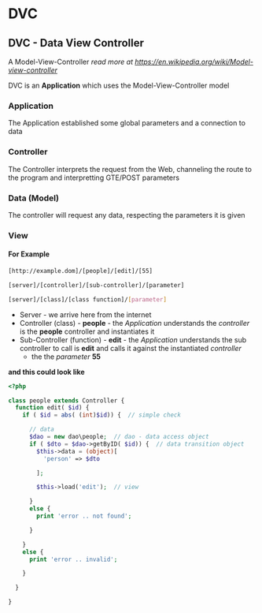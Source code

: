 # DVC

## DVC - Data View Controller

A Model-View-Controller _read more at <https://en.wikipedia.org/wiki/Model-view-controller>_

DVC is an **Application** which uses the Model-View-Controller model

### Application

The Application established some global parameters and a connection to data

### Controller

The Controller interprets the request from the Web, channeling the route to the program and interpretting GTE/POST parameters

### Data (Model)

The controller will request any data, respecting the parameters it is given

### View

#### For Example

```bash
[http://example.dom]/[people]/[edit]/[55]

[server]/[controller]/[sub-controller]/[parameter]

[server]/[class]/[class function]/[parameter]

```

* Server - we arrive here from the internet
* Controller (class) - **people** - the _Application_ understands the _controller_ is the **people** controller and instantiates it
* Sub-Controller (function) - **edit** - the _Application_ understands the sub controller to call is **edit** and calls it against the instantiated _controller_
  * the the _parameter_ **55**

**and this could look like**

```php
<?php

class people extends Controller {
  function edit( $id) {
    if ( $id = abs( (int)$id)) {  // simple check

      // data
      $dao = new dao\people;  // dao - data access object
      if ( $dto = $dao->getByID( $id)) {  // data transition object
        $this->data = (object)[
          'person' => $dto

        ];

        $this->load('edit');  // view

      }
      else {
        print 'error .. not found';

      }

    }
    else {
      print 'error .. invalid';

    }

  }

}
```
